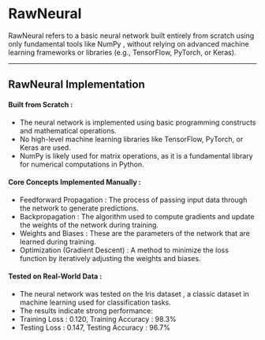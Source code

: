 # RawNeural

RawNeural refers to a basic neural network built entirely from scratch using only fundamental tools like NumPy , without relying on advanced machine learning frameworks or libraries (e.g., TensorFlow, PyTorch, or Keras).

---
## RawNeural Implementation
#### Built from Scratch :
- The neural network is implemented using basic programming constructs and mathematical operations.
- No high-level machine learning libraries like TensorFlow, PyTorch, or Keras are used.
- NumPy is likely used for matrix operations, as it is a fundamental library for numerical computations in Python.

#### Core Concepts Implemented Manually :
- Feedforward Propagation : The process of passing input data through the network to generate predictions.
- Backpropagation : The algorithm used to compute gradients and update the weights of the network during training.
- Weights and Biases : These are the parameters of the network that are learned during training.
- Optimization (Gradient Descent) : A method to minimize the loss function by iteratively adjusting the weights and biases.

#### Tested on Real-World Data :
- The neural network was tested on the Iris dataset , a classic dataset in machine learning used for classification tasks.
- The results indicate strong performance:
- Training Loss : 0.120, Training Accuracy : 98.3%
- Testing Loss : 0.147, Testing Accuracy : 96.7%

